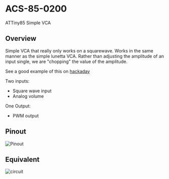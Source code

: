 # ACS-85-0200

 ATTiny85 Simple VCA

## Overview

Simple VCA that really only works on a squarewave.
Works in the same manner as the simple lunetta VCA.  Rather than adjusting the amplitude of an input single, we are "chopping" the value of the amplitude.

See a good example of this on [hackaday](https://hackaday.com/2015/04/10/logic-noise-more-cmos-cowbell/)

Two inputs:

- Square wave input
- Analog volume

One Output:

 - PWM output


## Pinout

![Pinout](https://github.com/robstave/ArduinoComponentSketches/blob/master/ACS-85%20ATTiny85%20sketches/ACS-85-0200/images/ACS-85-0200.png)

## Equivalent


![circuit](https://github.com/robstave/ArduinoComponentSketches/blob/master/ACS-85%20ATTiny85%20sketches/ACS-85-0200/images/circuit.png)

